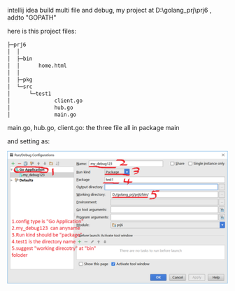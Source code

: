 intellij idea build multi file and debug,  my project at D:\golang_prj\prj6 , addto "GOPATH"

here is this project files:

	├─prj6
	│  │
	│  ├─bin
	│  │      home.html
	│  │
	│  ├─pkg
	│  └─src
	│      └─test1
	│              client.go
	│              hub.go
	│              main.go
	

main.go, hub.go, client.go: the three file all in package main

and setting as:

![](debug_setting.png)

